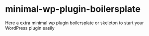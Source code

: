 # minimal-wp-plugin-boilersplate
Here a extra minimal wp plugin boilersplate or skeleton to start your WordPress plugin easily
